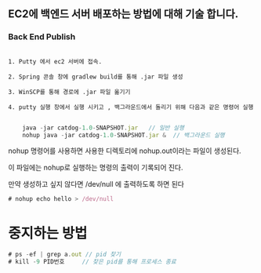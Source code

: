 ## EC2에 백엔드 서버 배포하는 방법에 대해 기술 합니다.

### Back End Publish

```

1. Putty 에서 ec2 서버에 접속.

2. Spring 콘솔 창에 gradlew build를 통해 .jar 파일 생성

3. WinSCP를 통해 경로에 .jar 파일 옮기기

4. putty 실행 창에서 실행 시키고 , 백그라운드에서 돌리기 위해 다음과 같은 명령어 실행


```

```javascript
    java -jar catdog-1.0-SNAPSHOT.jar   // 일반 실행
    nohup java -jar catdog-1.0-SNAPSHOT.jar &  // 백그라운드 실행
```

nohup 명령어를 사용하면 사용한 디렉토리에 nohup.out이라는 파일이 생성된다.

이 파일에는 nohup로 실행하는 명령의 출력이 기록되어 진다.

만약 생성하고 싶지 않다면 /dev/null 에 출력하도록 하면 된다

```javascript
# nohup echo hello > /dev/null
```

# 중지하는 방법

```javascript
# ps -ef | grep a.out // pid 찾기
# kill -9 PID번호     // 찾은 pid를 통해 프로세스 종료
```
